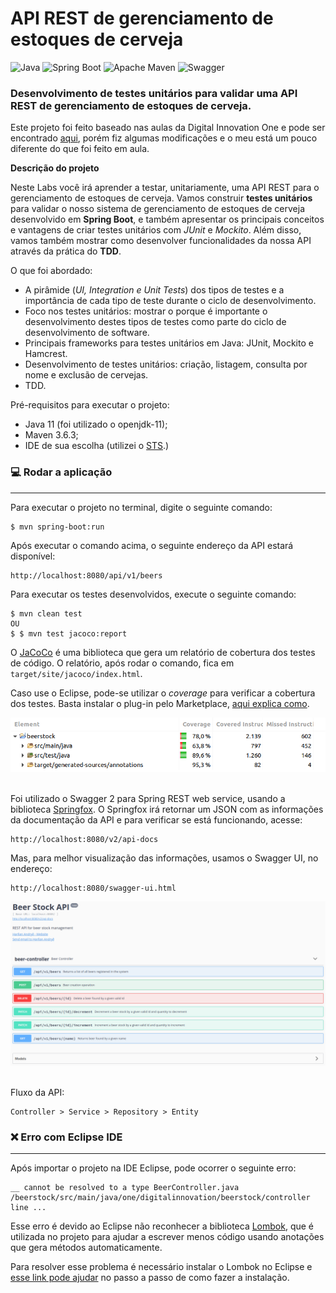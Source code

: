 # API REST de gerenciamento de estoques de cerveja


![Java](https://img.shields.io/badge/-Java-333333?style=flat&logo=java)
![Spring Boot](https://img.shields.io/badge/-Spring_Boot-333333?style=flat&logo=spring)
![Apache Maven](https://img.shields.io/badge/-Apache_Maven-333333?style=flat&logo=apache-maven&logoColor=C71A36)
![Swagger](https://img.shields.io/badge/-Swagger-333333?style=flat&logo=swagger)


### Desenvolvimento de testes unitários para validar uma API REST de gerenciamento de estoques de cerveja.

Este projeto foi feito baseado nas aulas da Digital Innovation One e pode ser encontrado [aqui](https://github.com/rpeleias/beer_api_digital_innovation_one/), porém fiz algumas modificações e o meu está um pouco diferente do que foi feito em aula.

**Descrição do projeto**

Neste Labs você irá aprender a testar, unitariamente, uma API REST para o gerenciamento de estoques de cerveja. Vamos construir **testes unitários** para validar o nosso sistema de gerenciamento de estoques de cerveja desenvolvido em **Spring Boot**, e também apresentar os principais conceitos e vantagens de criar testes unitários com *JUnit* e *Mockito*. Além disso, vamos também mostrar como desenvolver funcionalidades da nossa API através da prática do **TDD**.

O que foi abordado:

- A pirâmide (*UI, Integration e Unit Tests*) dos tipos de testes e a importância de cada tipo de teste durante o ciclo de desenvolvimento.
- Foco nos testes unitários: mostrar o porque é importante o desenvolvimento destes tipos de testes como parte do ciclo de desenvolvimento de software.
- Principais frameworks para testes unitários em Java: JUnit, Mockito e Hamcrest.
- Desenvolvimento de testes unitários: criação, listagem, consulta por nome e exclusão de cervejas.
- TDD.

Pré-requisitos para executar o projeto:
- Java 11 (foi utilizado o openjdk-11);
- Maven 3.6.3;
- IDE de sua escolha (utilizei o [STS](https://spring.io/tools).)

### :computer: Rodar a aplicação
---

Para executar o projeto no terminal, digite o seguinte comando:

```shell script
$ mvn spring-boot:run
```

Após executar o comando acima, o seguinte endereço da API estará disponível:

```
http://localhost:8080/api/v1/beers
```

Para executar os testes desenvolvidos, execute o seguinte comando:

```shell script
$ mvn clean test
OU
$ $ mvn test jacoco:report
```

O [JaCoCo](https://www.jacoco.org/jacoco/) é uma biblioteca que gera um relatório de cobertura dos testes de código. O relatório, após rodar o comando, fica em ``` target/site/jacoco/index.html ```.

Caso use o Eclipse, pode-se utilizar o *coverage* para verificar a cobertura dos testes. Basta instalar o plug-in pelo Marketplace, [aqui explica como](https://www.eclemma.org/installation.html).

<kbd>
  <img src="images/code_coverage.png"/>
</kbd>

<br>
<br>

Foi utilizado o Swagger 2 para Spring REST web service, usando a biblioteca [Springfox](https://github.com/springfox/springfox).
O Springfox irá retornar um JSON com as informações da documentação da API e para verificar se está funcionando, acesse: 

```
http://localhost:8080/v2/api-docs
```

Mas, para melhor visualização das informações, usamos o Swagger UI, no endereço:

```
http://localhost:8080/swagger-ui.html
```

<kbd>
  <img src="images/swagger-ui-endpoints.png"/>
</kbd>

<br>
<br>

Fluxo da API:
```
Controller > Service > Repository > Entity
```

### :x: Erro com Eclipse IDE
---

Após importar o projeto na IDE Eclipse, pode ocorrer o seguinte erro:

```shell script
__ cannot be resolved to a type BeerController.java	/beerstock/src/main/java/one/digitalinnovation/beerstock/controller	line ...
```

Esse erro é devido ao Eclipse não reconhecer a biblioteca [Lombok](https://projectlombok.org/), que é utilizada no projeto para ajudar a escrever menos código usando anotações que gera métodos automaticamente.

Para resolver esse problema é necessário instalar o Lombok no Eclipse e [esse link pode ajudar](https://howtodoinjava.com/automation/lombok-eclipse-installation-examples/) no passo a passo de como fazer a instalação.
